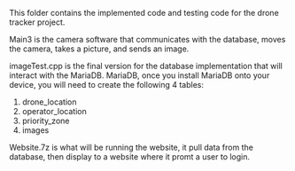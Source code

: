 This folder contains the implemented code and testing code for the drone tracker project.

Main3 is the camera software that communicates with the database, moves the camera, takes a picture, and sends an image.

imageTest.cpp is the final version for the database implementation that will interact with the MariaDB.
MariaDB, once you install MariaDB onto your device, you will need to create the following 4 tables:

1. drone_location
3. operator_location
4. priority_zone
5. images

Website.7z is what will be running the website, it pull data from the database, then display to a website where it promt a user to login.
